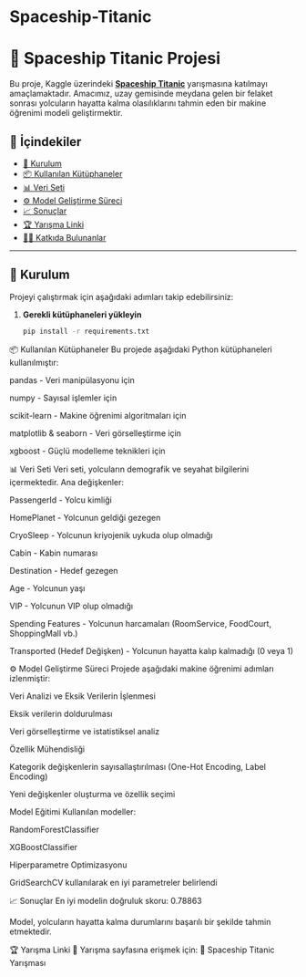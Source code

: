 # Spaceship-Titanic
# 🚀 Spaceship Titanic Projesi

Bu proje, Kaggle üzerindeki **[Spaceship Titanic](https://www.kaggle.com/competitions/spaceship-titanic/)** yarışmasına katılmayı amaçlamaktadır. Amacımız, uzay gemisinde meydana gelen bir felaket sonrası yolcuların hayatta kalma olasılıklarını tahmin eden bir makine öğrenimi modeli geliştirmektir.

## 📑 İçindekiler

- [🔧 Kurulum](#kurulum)
- [📦 Kullanılan Kütüphaneler](#kullanılan-kütüphaneler)
- [📊 Veri Seti](#veri-seti)
- [⚙️ Model Geliştirme Süreci](#model-geliştirme-süreci)
- [📈 Sonuçlar](#sonuçlar)
- [🏆 Yarışma Linki](#yarışma-linki)
- [👨‍💻 Katkıda Bulunanlar](#katkıda-bulunanlar)

---

## 🔧 Kurulum

Projeyi çalıştırmak için aşağıdaki adımları takip edebilirsiniz:

1. **Gerekli kütüphaneleri yükleyin**  
   ```bash
   pip install -r requirements.txt
📦 Kullanılan Kütüphaneler
Bu projede aşağıdaki Python kütüphaneleri kullanılmıştır:

pandas - Veri manipülasyonu için

numpy - Sayısal işlemler için

scikit-learn - Makine öğrenimi algoritmaları için

matplotlib & seaborn - Veri görselleştirme için

xgboost - Güçlü modelleme teknikleri için

📊 Veri Seti
Veri seti, yolcuların demografik ve seyahat bilgilerini içermektedir. Ana değişkenler:

PassengerId - Yolcu kimliği

HomePlanet - Yolcunun geldiği gezegen

CryoSleep - Yolcunun kriyojenik uykuda olup olmadığı

Cabin - Kabin numarası

Destination - Hedef gezegen

Age - Yolcunun yaşı

VIP - Yolcunun VIP olup olmadığı

Spending Features - Yolcunun harcamaları (RoomService, FoodCourt, ShoppingMall vb.)

Transported (Hedef Değişken) - Yolcunun hayatta kalıp kalmadığı (0 veya 1)

⚙️ Model Geliştirme Süreci
Projede aşağıdaki makine öğrenimi adımları izlenmiştir:

Veri Analizi ve Eksik Verilerin İşlenmesi

Eksik verilerin doldurulması

Veri görselleştirme ve istatistiksel analiz

Özellik Mühendisliği

Kategorik değişkenlerin sayısallaştırılması (One-Hot Encoding, Label Encoding)

Yeni değişkenler oluşturma ve özellik seçimi

Model Eğitimi
Kullanılan modeller:

RandomForestClassifier

XGBoostClassifier

Hiperparametre Optimizasyonu

GridSearchCV kullanılarak en iyi parametreler belirlendi

📈 Sonuçlar
En iyi modelin doğruluk skoru: 0.78863

Model, yolcuların hayatta kalma durumlarını başarılı bir şekilde tahmin etmektedir.

🏆 Yarışma Linki
📌 Yarışma sayfasına erişmek için:
🔗 Spaceship Titanic Yarışması
